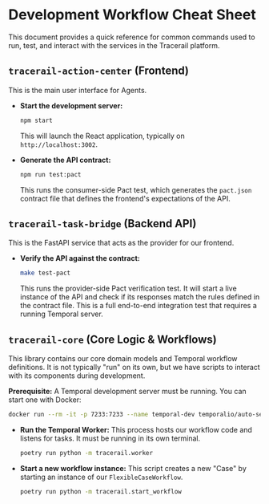 # Development Workflow Cheat Sheet

This document provides a quick reference for common commands used to run, test, and interact with the services in the Tracerail platform.

## `tracerail-action-center` (Frontend)

This is the main user interface for Agents.

-   **Start the development server:**
    ```bash
    npm start
    ```
    This will launch the React application, typically on `http://localhost:3002`.

-   **Generate the API contract:**
    ```bash
    npm run test:pact
    ```
    This runs the consumer-side Pact test, which generates the `pact.json` contract file that defines the frontend's expectations of the API.

## `tracerail-task-bridge` (Backend API)

This is the FastAPI service that acts as the provider for our frontend.

-   **Verify the API against the contract:**
    ```bash
    make test-pact
    ```
    This runs the provider-side Pact verification test. It will start a live instance of the API and check if its responses match the rules defined in the contract file. This is a full end-to-end integration test that requires a running Temporal server.

## `tracerail-core` (Core Logic & Workflows)

This library contains our core domain models and Temporal workflow definitions. It is not typically "run" on its own, but we have scripts to interact with its components during development.

**Prerequisite:** A Temporal development server must be running. You can start one with Docker:
```bash
docker run --rm -it -p 7233:7233 --name temporal-dev temporalio/auto-setup:latest
```

-   **Run the Temporal Worker:**
    This process hosts our workflow code and listens for tasks. It must be running in its own terminal.
    ```bash
    poetry run python -m tracerail.worker
    ```

-   **Start a new workflow instance:**
    This script creates a new "Case" by starting an instance of our `FlexibleCaseWorkflow`.
    ```bash
    poetry run python -m tracerail.start_workflow
    ```

